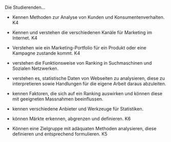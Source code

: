Die Studierenden… 

* Kennen Methoden zur Analyse von Kunden und Konsumentenverhalten. K4 
* Kennen und verstehen die verschiedenen Kanäle für Marketing im Internet. K4 
* Verstehen wie ein Marketing-Portfolio für ein Produkt oder eine Kampagne zustande kommt. K4

* verstehen die Funktionsweise von Ranking in Suchmaschinen und Sozialen Netzwerken. 
* verstehen es, statistische Daten von Webseiten zu analysieren, diese zu interpretieren sowie Handlungen für die eigene Arbeit daraus abzuleiten. 
* kennen Faktoren, die sich auf ein Ranking auswirken und können diese mit geeigneten Massnahmen beeinflussen. 
* kennen verschiedene Anbieter und Werkzeuge für Statistiken.

* können Märkte erkennen, abgrenzen und definieren. K6 
* Können eine Zielgruppe mit adäquaten Methoden analysieren, diese definieren und entsprechend formulieren. K5
